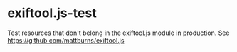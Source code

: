 # exiftool.js-test
Test resources that don't belong in the exiftool.js module in production. See https://github.com/mattburns/exiftool.js